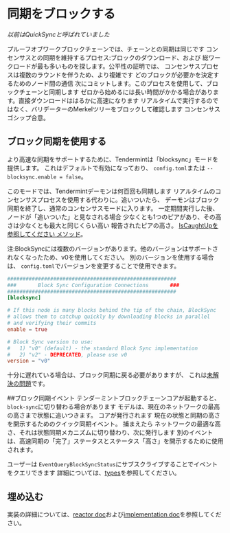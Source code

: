 # 同期をブロックする
*以前はQuickSyncと呼ばれていました*

プルーフオブワークブロックチェーンでは、チェーンとの同期は同じです
コンセンサスとの同期を維持するプロセス:ブロックのダウンロード、および
総ワークロードが最も多いものを探します。公平性の証明では、
コンセンサスプロセスは複数のラウンドを伴うため、より複雑です
どのブロックが必要かを決定するためのノード間の通信
次にコミットします。このプロセスを使用して、ブロックチェーンと同期します
ゼロから始めるには長い時間がかかる場合があります。直接ダウンロードははるかに高速になります
リアルタイムで実行するのではなく、バリデーターのMerkelツリーをブロックして確認します
コンセンサスゴシップ合意。

## ブロック同期を使用する

より高速な同期をサポートするために、Tendermintは「blocksync」モードを提供します。
これはデフォルトで有効になっており、 `config.toml`または
`--blocksync.enable = false`。

このモードでは、Tendermintデーモンは何百回も同期します
リアルタイムのコンセンサスプロセスを使用する代わりに。追いついたら、
デーモンはブロック同期を終了し、通常のコンセンサスモードに入ります。
一定期間実行した後、ノードが「追いついた」と見なされる場合
少なくとも1つのピアがあり、その高さは少なくとも最大と同じくらい高い
報告されたピアの高さ。 [IsCaughtUpを参照してください
メソッド](https://github.com/tendermint/tendermint/blob/b467515719e686e4678e6da4e102f32a491b85a0/blockchain/pool.go#L128)。

注:BlockSyncには複数のバージョンがあります。他のバージョンはサポートされなくなったため、v0を使用してください。
  別のバージョンを使用する場合は、 `config.toml`でバージョンを変更することで使用できます。

```toml
#######################################################
###       Block Sync Configuration Connections       ###
#######################################################
[blocksync]

# If this node is many blocks behind the tip of the chain, BlockSync
# allows them to catchup quickly by downloading blocks in parallel
# and verifying their commits
enable = true

# Block Sync version to use:
#   1) "v0" (default) - the standard Block Sync implementation
#   2) "v2" - DEPRECATED, please use v0
version = "v0"
```

十分に遅れている場合は、ブロック同期に戻る必要がありますが、
これは[未解決の問題](https://github.com/tendermint/tendermint/issues/129)です。

##ブロック同期イベント
テンダーミントブロックチェーンコアが起動すると、 `block-sync`に切り替わる場合があります
モデルは、現在のネットワークの最高の高さまで状態に追いつきます。 コアが発行されます
現在の状態と同期の高さを開示するためのクイック同期イベント。 捕まえたら
ネットワークの最適な高さ、それは状態同期メカニズムに切り替わり、次に発行します
別のイベントは、高速同期の「完了」ステータスとステータス「高さ」を開示するために使用されます。

ユーザーは `EventQueryBlockSyncStatus`にサブスクライブすることでイベントをクエリできます
詳細については、[types](https://pkg.go.dev/github.com/tendermint/tendermint/types?utm_source=godoc#pkg-constants)を参照してください。

## 埋め込む

実装の詳細については、[reactor doc](./reactor.md)および[implementation doc](./implementation.md)を参照してください。
